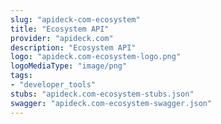 ```yaml
---
slug: "apideck-com-ecosystem"
title: "Ecosystem API"
provider: "apideck.com"
description: "Ecosystem API"
logo: "apideck.com-ecosystem-logo.png"
logoMediaType: "image/png"
tags:
- "developer_tools"
stubs: "apideck.com-ecosystem-stubs.json"
swagger: "apideck.com-ecosystem-swagger.json"
---
```

